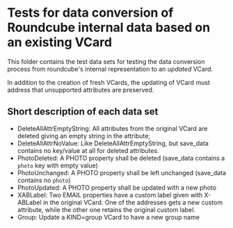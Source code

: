 # Tests for data conversion of Roundcube internal data based on an existing VCard

This folder contains the test data sets for testing the data conversion process from roundcube's internal representation
to an _updated_ VCard.

In addition to the creation of fresh VCards, the updating of VCard must address that unsupported attributes are
preserved.

## Short description of each data set

- DeleteAllAttrEmptyString: All attributes from the original VCard are deleted giving an empty string in the attribute; 
- DeleteAllAttrNoValue: Like DeleteAllAttrEmptyString, but save\_data contains no key/value at all for deleted
  attributes.
- PhotoDeleted: A PHOTO property shall be deleted (save\_data contains a `photo` key with empty value)
- PhotoUnchanged: A PHOTO property shall be left unchanged (save\_data contains no `photo`)
- PhotoUpdated: A PHOTO property shall be updated with a new photo
- XABLabel: Two EMAIL properties have a custom label given with X-ABLabel in the original VCard. One of the addresses
  gets a new custom attribute, while the other one retains the original custom label.
- Group: Update a KIND=group VCard to have a new group name

